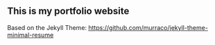 This is my portfolio website
------------
Based on the Jekyll Theme: https://github.com/murraco/jekyll-theme-minimal-resume
